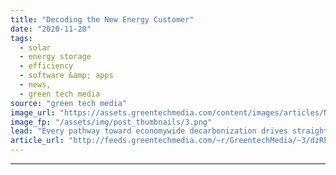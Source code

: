 ```yaml
---
title: "Decoding the New Energy Customer"
date: "2020-11-20"
tags: 
  - solar
  - energy storage
  - efficiency
  - software &amp; apps
  - news,
  - green tech media
source: "green tech media"
image_url: "https://assets.greentechmedia.com/content/images/articles/New_Energy_Customer.jpg"
image_fp: "/assets/img/post_thumbnails/3.png"
lead: "Every pathway toward economywide decarbonization drives straight through a dramatic transformation in the electricity sector. But so much of the discussion in that sector focuses on the supply side -  How fast will wind and solar displace fossil fuels? ..."
article_url: "http://feeds.greentechmedia.com/~r/GreentechMedia/~3/dzRFwRLuSqs/decoding-the-new-energy-customer"
---
```


---
